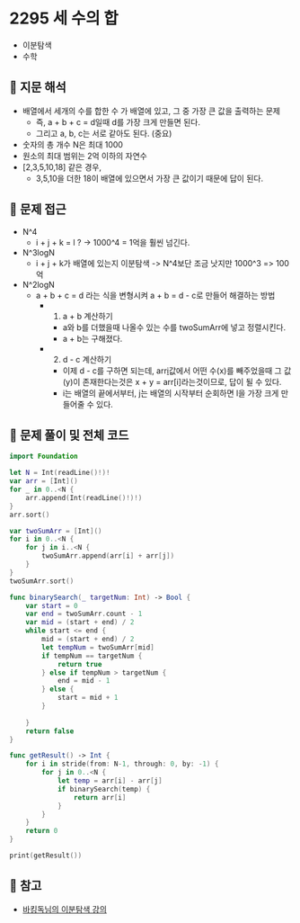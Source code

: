 # 2295 세 수의 합
- 이분탐색
- 수학

## 🍎 지문 해석
- 배열에서 세개의 수를 합한 수 가 배열에 있고, 그 중 가장 큰 값을 출력하는 문제
    - 즉, a + b + c = d일때 d를 가장 크게 만들면 된다.
    - 그리고 a, b, c는 서로 같아도 된다. (중요)
- 숫자의 총 개수 N은 최대 1000
- 원소의 최대 범위는 2억 이하의 자연수
- [2,3,5,10,18] 같은 경우,
    - 3,5,10을 더한 18이 배열에 있으면서 가장 큰 값이기 때문에 답이 된다.

## 🍎 문제 접근
- N^4
    - i + j + k = l ? -> 1000^4 = 1억을 훨씬 넘긴다.
- N^3logN
    - i + j + k가 배열에 있는지 이분탐색 -> N^4보단 조금 낫지만 1000^3 => 100억
- N^2logN
    - a + b + c = d 라는 식을 변형시켜 a + b = d - c로 만들어 해결하는 방법
        - 1. a + b 계산하기
            - a와 b를 더했을때 나올수 있는 수를 twoSumArr에 넣고 정렬시킨다.
            - a + b는 구해졌다.
        - 2. d - c 계산하기
            - 이제 d - c를 구하면 되는데, arr[i](현재)값에서 어떤 수(x)를 빼주었을때 그 값(y)이 존재한다는것은 x + y = arr[i]라는것이므로, 답이 될 수 있다.
            - i는 배열의 끝에서부터, j는 배열의 시작부터 순회하면 l을 가장 크게 만들어줄 수 있다.

## 🍎 문제 풀이 및 전체 코드
```swift
import Foundation

let N = Int(readLine()!)!
var arr = [Int]()
for _ in 0..<N {
    arr.append(Int(readLine()!)!)
}
arr.sort()

var twoSumArr = [Int]()
for i in 0..<N {
    for j in i..<N {
        twoSumArr.append(arr[i] + arr[j])
    }
}
twoSumArr.sort()

func binarySearch(_ targetNum: Int) -> Bool {
    var start = 0
    var end = twoSumArr.count - 1
    var mid = (start + end) / 2
    while start <= end {
        mid = (start + end) / 2
        let tempNum = twoSumArr[mid]
        if tempNum == targetNum {
            return true
        } else if tempNum > targetNum {
            end = mid - 1
        } else {
            start = mid + 1
        }
        
    }
    return false
}

func getResult() -> Int {
    for i in stride(from: N-1, through: 0, by: -1) {
        for j in 0..<N {
            let temp = arr[i] - arr[j]
            if binarySearch(temp) {
                return arr[i]
            }
        }
    }
    return 0
}

print(getResult())
```

## 🍎 참고
- [바킹독님의 이분탐색 강의](https://youtu.be/3TkaOKHxHnI?t=1369)
